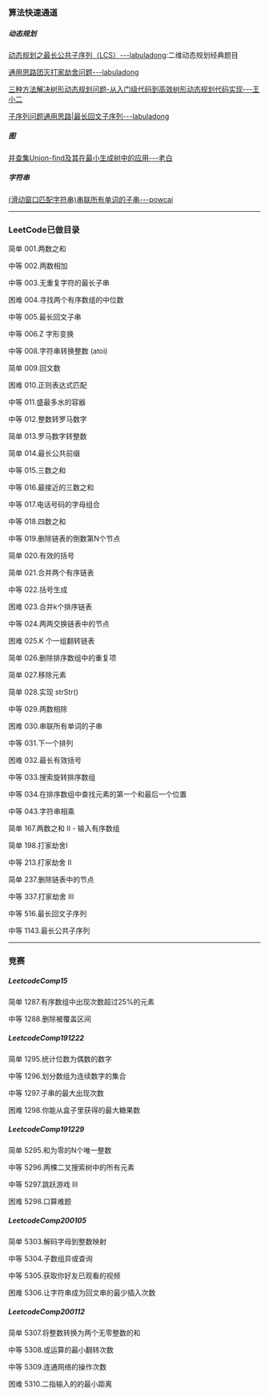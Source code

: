 ### 算法快速通道

##### 动态规划

[动态规划之最长公共子序列（LCS）---labuladong](https://leetcode-cn.com/problems/longest-common-subsequence/solution/dong-tai-gui-hua-zhi-zui-chang-gong-gong-zi-xu-lie/):二维动态规划经典题目

[通用思路团灭打家劫舍问题---labuladong](https://leetcode-cn.com/problems/house-robber-iii/solution/tong-yong-si-lu-tuan-mie-da-jia-jie-she-wen-ti-b-2/)

[三种方法解决树形动态规划问题-从入门级代码到高效树形动态规划代码实现---王小二](https://leetcode-cn.com/problems/house-robber-iii/solution/san-chong-fang-fa-jie-jue-shu-xing-dong-tai-gui-hu/)

[子序列问题通用思路|最长回文子序列---labuladong](https://leetcode-cn.com/problems/longest-palindromic-subsequence/solution/zi-xu-lie-wen-ti-tong-yong-si-lu-zui-chang-hui-wen/)


##### 图

[并查集Union-find及其在最小生成树中的应用---老白](https://cloud.tencent.com/developer/article/1065270)


##### 字符串

[(滑动窗口匹配字符串)串联所有单词的子串---powcai](https://leetcode-cn.com/problems/substring-with-concatenation-of-all-words/solution/chuan-lian-suo-you-dan-ci-de-zi-chuan-by-powcai/)


---

### LeetCode已做目录

简单 001.两数之和

中等 002.两数相加

中等 003.无重复字符的最长子串

困难 004.寻找两个有序数组的中位数

中等 005.最长回文子串

中等 006.Z 字形变换

中等 008.字符串转换整数 (atoi)

简单 009.回文数

困难 010.正则表达式匹配

中等 011.盛最多水的容器

中等 012.整数转罗马数字

简单 013.罗马数字转整数

简单 014.最长公共前缀

中等 015.三数之和

中等 016.最接近的三数之和

中等 017.电话号码的字母组合

中等 018.四数之和

中等 019.删除链表的倒数第N个节点

简单 020.有效的括号

简单 021.合并两个有序链表

中等 022.括号生成

困难 023.合并k个排序链表

中等 024.两两交换链表中的节点

困难 025.K 个一组翻转链表

简单 026.删除排序数组中的重复项

简单 027.移除元素

简单 028.实现 strStr()

中等 029.两数相除

困难 030.串联所有单词的子串

中等 031.下一个排列

困难 032.最长有效括号

中等 033.搜索旋转排序数组

中等 034.在排序数组中查找元素的第一个和最后一个位置

中等 043.字符串相乘

简单 167.两数之和 II - 输入有序数组

简单 198.打家劫舍I

中等 213.打家劫舍 II

简单 237.删除链表中的节点

中等 337.打家劫舍 III

中等 516.最长回文子序列

中等 1143.最长公共子序列

---

### 竞赛

##### LeetcodeComp15

简单 1287.有序数组中出现次数超过25%的元素

中等 1288.删除被覆盖区间

##### LeetcodeComp191222

简单 1295.统计位数为偶数的数字

中等 1296.划分数组为连续数字的集合

中等 1297.子串的最大出现次数

困难 1298.你能从盒子里获得的最大糖果数

##### LeetcodeComp191229

简单 5295.和为零的N个唯一整数

中等 5296.两棵二叉搜索树中的所有元素

中等 5297.跳跃游戏 III

困难 5298.口算难题

##### LeetcodeComp200105

简单 5303.解码字母到整数映射

中等 5304.子数组异或查询

中等 5305.获取你好友已观看的视频

困难 5306.让字符串成为回文串的最少插入次数

##### LeetcodeComp200112

简单 5307.将整数转换为两个无零整数的和

中等 5308.或运算的最小翻转次数

中等 5309.连通网络的操作次数

困难 5310.二指输入的的最小距离



